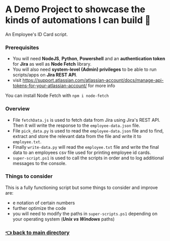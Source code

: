 # A Demo Project to showcase the kinds of automations I can build :muscle:

An Employee's ID Card script.

### Prerequisites

- You will need **NodeJS**, **Python**, **Powershell** and an **authentication token** for **Jira** as well as **Node Fetch** library.
- You will also need **system-level (Admin) privileges** to be able to run scripts/apps on **Jira REST API**.
- visit https://support.atlassian.com/atlassian-account/docs/manage-api-tokens-for-your-atlassian-account/ for more info

You can install Node Fetch with `npm i node-fetch`

### Overview

- File `fetchData.js` is used to fetch data from Jira using Jira's REST API. Then it will write the response to the `employee-data.json` file.
- File `pick_data.py` is used to read the `employee-data.json` file and to find, extract and store the relevant data from the file and write it to `employee.txt`.
- Finally `write-data.py` will read the `employee.txt` file and write the final data to an employees csv file used for printing employee id cards.
- `super-script.ps1` is used to call the scripts in order and to log additional messages to the console.

### Things to consider

This is a fully functioning script but some things to consider and improve are:

- e notation of certain numbers
- further optimize the code
- you will need to modify the paths in `super-scripts.ps1` depending on your operating system (**_Unix vs Windows_** paths)

### [:point_left: back to main directory](https://github.com/Mike-ops273/sysadmin#a-repo-with-handy-tools-and-scripts-for-automating-tasks-rocket)
